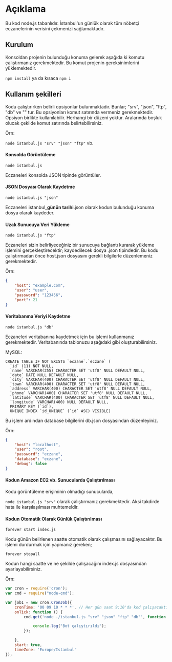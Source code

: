 # Açıklama

Bu kod node.js tabanlıdır. İstanbul'un günlük olarak tüm nöbetçi eczanelerinin verisini çekmenizi sağlamaktadır.

## Kurulum

Konsoldan projenin bulunduğu konuma gelerek aşağıda ki komutu çalıştırmanız gerekmektedir. Bu komut projenin gereksinimlerini yüklemektedir.

`npm install` ya da kısaca `npm i`

## Kullanım şekilleri

Kodu çalıştırırken belirli opsiyonlar bulunmaktadır. Bunlar; "srv", "json", "ftp", "db" ve "" tur. Bu opsiyonları komut satırında vermeniz gerekmektedir.
Opsiyon birlikte kullanılabilir. Herhangi bir düzeni yoktur. Aralarında boşluk olucak çekilde komut satırında belirtebilirsiniz.

Örn:

`node istanbul.js "srv" "json" "ftp"` vb.

#### Konsolda Görüntüleme

`node istanbul.js`

Eczaneleri konsolda JSON tipinde görüntüler.

#### JSON Dosyası Olarak Kaydetme

`node istanbul.js "json"`

Eczaneleri istanbul_**günün tarihi**.json olarak kodun bulunduğu konuma dosya olarak kaydeder.

#### Uzak Sunucuya Veri Yükleme

`node istanbul.js "ftp"`

Eczaneleri sizin belirliyeceğiniz bir sunucuya bağlantı kurarak yükleme işlemini gerçekleştirecektir; kaydedilecek dosya .json tipindedir.
Bu kodu çalıştırmadan önce host.json dosyasını gerekli bilgilerle düzenlemeniz gerekmektedir.

Örn:

```json
{
    "host": "example.com",
    "user": "user",
    "password": "123456",
    "port": 21
}
```

#### Veritabanına Veriyi Kaydetme

`node istanbul.js "db"`

Eczaneleri veritabanına kaydetmek için bu işlemi kullanmanız gerekmektedir. Veritabanında tablonuzu aşağıdaki gibi oluşturabilirsiniz.

MySQL:

```mysql
CREATE TABLE IF NOT EXISTS `eczane`.`eczane` (
  `id` (11) NOT NULL,
  `name` VARCHAR(255) CHARACTER SET 'utf8' NULL DEFAULT NULL,
  `date` DATE NULL DEFAULT NULL,
  `city` VARCHAR(400) CHARACTER SET 'utf8' NULL DEFAULT NULL,
  `town` VARCHAR(400) CHARACTER SET 'utf8' NULL DEFAULT NULL,
  `address` VARCHAR(400) CHARACTER SET 'utf8' NULL DEFAULT NULL,
  `phone` VARCHAR(400) CHARACTER SET 'utf8' NULL DEFAULT NULL,
  `latitude` VARCHAR(400) CHARACTER SET 'utf8' NULL DEFAULT NULL,
  `longitude` VARCHAR(400) NULL DEFAULT NULL,
  PRIMARY KEY (`id`),
  UNIQUE INDEX `id_UNIQUE` (`id` ASC) VISIBLE)
```

Bu işlem ardından database bilgilerini db.json dosyasından düzenleyiniz.

Örn: 

```json
{
    "host": "localhost",
    "user": "root",
    "password": "eczane",
    "database": "eczane",
    "debug": false
}
```

#### Kodun Amazon EC2 vb. Sunucularda Çalıştırılması

Kodu görüntüleme erişiminin olmadığı sunucularda,

`node istanbul.js "srv"` olarak çalıştırmanız gerekmektedir. Aksi takdirde hata ile karşılaşılması muhtemeldir.


#### Kodun Otomatik Olarak Günlük Çalıştırılması

`forever start index.js`

Kodu günün belirlenen saatte otomatik olarak çalışmasını sağlayacaktır. Bu işlemi durdurmak için yapmanız gereken;

`forever stopall`

Kodun hangi saatte ve ne şekilde çalışacağını index.js dosyasından ayarlayabilirsiniz.

Örn:

```javascript
var cron = require('cron');
var cmd = require("node-cmd");

var job1 = new cron.CronJob({
    cronTime: '00 09 10 * * *', // Her gün saat 9:10'da kod çalışacaktır.
    onTick: function () {
        cmd.get('node ./istanbul.js "srv" "json" "ftp" "db"', function (err, data, stderr) { // Çalışma tipi "srv" "json" "ftp" "db"

            console.log("Bot çalıştırıldı");
        });

    },
    start: true,
    timeZone: 'Europe/Istanbul'
});
```






